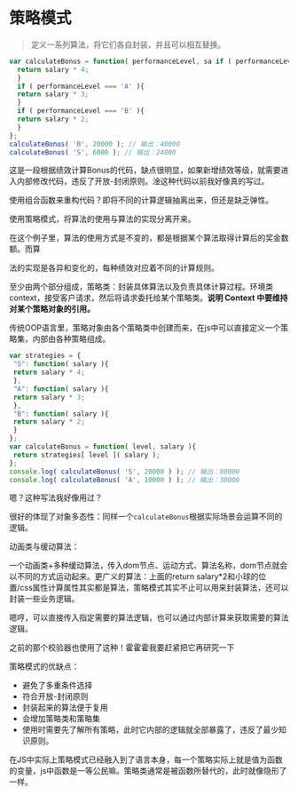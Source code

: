 # 策略模式

> 定义一系列算法，将它们各自封装，并且可以相互替换。

```js
var calculateBonus = function( performanceLevel, sa if ( performanceLevel === 'S' ){ 
  return salary * 4; 
  } 
  if ( performanceLevel === 'A' ){ 
  return salary * 3; 
  } 
  if ( performanceLevel === 'B' ){ 
  return salary * 2; 
  } 
}; 
calculateBonus( 'B', 20000 ); // 输出：40000 
calculateBonus( 'S', 6000 ); // 输出：24000
```

这是一段根据绩效计算Bonus的代码，缺点很明显，如果新增绩效等级，就需要进入内部修改代码，违反了开放-封闭原则。淦这种代码以前我好像真的写过。

使用组合函数来重构代码？即将不同的计算逻辑抽离出来，但还是缺乏弹性。

使用策略模式，将算法的使用与算法的实现分离开来。

在这个例子里，算法的使用方式是不变的，都是根据某个算法取得计算后的奖金数额。而算

法的实现是各异和变化的，每种绩效对应着不同的计算规则。



至少由两个部分组成，策略类：封装具体算法以及负责具体计算过程。环境类context，接受客户请求，然后将请求委托给某个策略类。**说明 Context 中要维持对某个策略对象的引用。**



传统OOP语言里，策略对象由各个策略类中创建而来，在js中可以直接定义一个策略集，内部由各种策略组成。

```js
var strategies = { 
 "S": function( salary ){ 
 return salary * 4; 
 }, 
 "A": function( salary ){ 
 return salary * 3; 
 }, 
 "B": function( salary ){ 
 return salary * 2; 
 } 
}; 
var calculateBonus = function( level, salary ){ 
 return strategies[ level ]( salary ); 
};
console.log( calculateBonus( 'S', 20000 ) ); // 输出：80000 
console.log( calculateBonus( 'A', 10000 ) ); // 输出：30000
```

嗯？这种写法我好像用过？

很好的体现了对象多态性：同样一个`calculateBonus`根据实际场景会运算不同的逻辑。



动画类与缓动算法：

一个动画类+多种缓动算法，传入dom节点、运动方式、算法名称，dom节点就会以不同的方式运动起来。更广义的算法：上面的return salary*2和小球的位置/css属性计算属性其实都是算法，策略模式其实不止可以用来封装算法，还可以封装一些业务逻辑。



嗯哼，可以直接传入指定需要的算法逻辑，也可以通过内部计算来获取需要的算法逻辑。

之前的那个校验器也使用了这种！霍霍霍我要赶紧把它再研究一下



策略模式的优缺点：

- 避免了多重条件选择
- 符合开放-封闭原则
- 封装起来的算法便于复用
- 会增加策略类和策略集
- 使用时需要先了解所有策略，此时它内部的逻辑就全部暴露了，违反了最少知识原则。

在JS中实际上策略模式已经融入到了语言本身，每一个策略实际上就是值为函数的变量，js中函数是一等公民嘛。策略类通常是被函数所替代的，此时就像隐形了一样。



